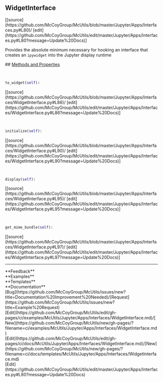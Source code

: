 ## <a id="McUtils.Jupyter.Apps.Interfaces.WidgetInterface">WidgetInterface</a> 

<div class="docs-source-link" markdown="1">
[[source](https://github.com/McCoyGroup/McUtils/blob/master/Jupyter/Apps/Interfaces.py#L80)/
[edit](https://github.com/McCoyGroup/McUtils/edit/master/Jupyter/Apps/Interfaces.py#L80?message=Update%20Docs)]
</div>

Provides the absolute minimum necessary for hooking
an interface that creates an `ipywidget` into the
Jupyter display runtime







<div class="collapsible-section">
 <div class="collapsible-section collapsible-section-header" markdown="1">
## <a class="collapse-link" data-toggle="collapse" href="#methods" markdown="1"> Methods and Properties</a> <a class="float-right" data-toggle="collapse" href="#methods"><i class="fa fa-chevron-down"></i></a>
 </div>
 <div class="collapsible-section collapsible-section-body collapse show" id="methods" markdown="1">
 
<a id="McUtils.Jupyter.Apps.Interfaces.WidgetInterface.to_widget" class="docs-object-method">&nbsp;</a> 
```python
to_widget(self): 
```
<div class="docs-source-link" markdown="1">
[[source](https://github.com/McCoyGroup/McUtils/blob/master/Jupyter/Apps/Interfaces/WidgetInterface.py#L86)/
[edit](https://github.com/McCoyGroup/McUtils/edit/master/Jupyter/Apps/Interfaces/WidgetInterface.py#L86?message=Update%20Docs)]
</div>


<a id="McUtils.Jupyter.Apps.Interfaces.WidgetInterface.initialize" class="docs-object-method">&nbsp;</a> 
```python
initialize(self): 
```
<div class="docs-source-link" markdown="1">
[[source](https://github.com/McCoyGroup/McUtils/blob/master/Jupyter/Apps/Interfaces/WidgetInterface.py#L90)/
[edit](https://github.com/McCoyGroup/McUtils/edit/master/Jupyter/Apps/Interfaces/WidgetInterface.py#L90?message=Update%20Docs)]
</div>


<a id="McUtils.Jupyter.Apps.Interfaces.WidgetInterface.display" class="docs-object-method">&nbsp;</a> 
```python
display(self): 
```
<div class="docs-source-link" markdown="1">
[[source](https://github.com/McCoyGroup/McUtils/blob/master/Jupyter/Apps/Interfaces/WidgetInterface.py#L95)/
[edit](https://github.com/McCoyGroup/McUtils/edit/master/Jupyter/Apps/Interfaces/WidgetInterface.py#L95?message=Update%20Docs)]
</div>


<a id="McUtils.Jupyter.Apps.Interfaces.WidgetInterface.get_mime_bundle" class="docs-object-method">&nbsp;</a> 
```python
get_mime_bundle(self): 
```
<div class="docs-source-link" markdown="1">
[[source](https://github.com/McCoyGroup/McUtils/blob/master/Jupyter/Apps/Interfaces/WidgetInterface.py#L97)/
[edit](https://github.com/McCoyGroup/McUtils/edit/master/Jupyter/Apps/Interfaces/WidgetInterface.py#L97?message=Update%20Docs)]
</div>
 </div>
</div>












---


<div markdown="1" class="text-secondary">
<div class="container">
  <div class="row">
   <div class="col" markdown="1">
**Feedback**   
</div>
   <div class="col" markdown="1">
**Examples**   
</div>
   <div class="col" markdown="1">
**Templates**   
</div>
   <div class="col" markdown="1">
**Documentation**   
</div>
   <div class="col" markdown="1">
   
</div>
   <div class="col" markdown="1">
   
</div>
   <div class="col" markdown="1">
   
</div>
</div>
  <div class="row">
   <div class="col" markdown="1">
[Bug](https://github.com/McCoyGroup/McUtils/issues/new?title=Documentation%20Improvement%20Needed)/[Request](https://github.com/McCoyGroup/McUtils/issues/new?title=Example%20Request)   
</div>
   <div class="col" markdown="1">
[Edit](https://github.com/McCoyGroup/McUtils/edit/gh-pages/ci/examples/McUtils/Jupyter/Apps/Interfaces/WidgetInterface.md)/[New](https://github.com/McCoyGroup/McUtils/new/gh-pages/?filename=ci/examples/McUtils/Jupyter/Apps/Interfaces/WidgetInterface.md)   
</div>
   <div class="col" markdown="1">
[Edit](https://github.com/McCoyGroup/McUtils/edit/gh-pages/ci/docs/McUtils/Jupyter/Apps/Interfaces/WidgetInterface.md)/[New](https://github.com/McCoyGroup/McUtils/new/gh-pages/?filename=ci/docs/templates/McUtils/Jupyter/Apps/Interfaces/WidgetInterface.md)   
</div>
   <div class="col" markdown="1">
[Edit](https://github.com/McCoyGroup/McUtils/edit/master/Jupyter/Apps/Interfaces.py#L80?message=Update%20Docs)   
</div>
   <div class="col" markdown="1">
   
</div>
   <div class="col" markdown="1">
   
</div>
   <div class="col" markdown="1">
   
</div>
</div>
</div>
</div>